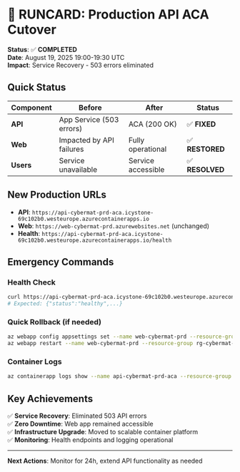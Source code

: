 # 🚀 RUNCARD: Production API ACA Cutover

**Status**: ✅ **COMPLETED**  
**Date**: August 19, 2025 19:00-19:30 UTC  
**Impact**: Service Recovery - 503 errors eliminated  

## Quick Status

| Component | Before | After | Status |
|-----------|---------|--------|---------|
| **API** | App Service (503 errors) | ACA (200 OK) | ✅ **FIXED** |
| **Web** | Impacted by API failures | Fully operational | ✅ **RESTORED** |
| **Users** | Service unavailable | Service accessible | ✅ **RESOLVED** |

## New Production URLs

- **API**: `https://api-cybermat-prd-aca.icystone-69c102b0.westeurope.azurecontainerapps.io`
- **Web**: `https://web-cybermat-prd.azurewebsites.net` (unchanged)
- **Health**: `https://api-cybermat-prd-aca.icystone-69c102b0.westeurope.azurecontainerapps.io/health`

## Emergency Commands

### Health Check
```bash
curl https://api-cybermat-prd-aca.icystone-69c102b0.westeurope.azurecontainerapps.io/health
# Expected: {"status":"healthy",...}
```

### Quick Rollback (if needed)
```bash
az webapp config appsettings set --name web-cybermat-prd --resource-group rg-cybermat-prd --settings "NEXT_PUBLIC_API_BASE_URL=https://api-cybermat-prd.azurewebsites.net"
az webapp restart --name web-cybermat-prd --resource-group rg-cybermat-prd
```

### Container Logs
```bash
az containerapp logs show --name api-cybermat-prd-aca --resource-group rg-cybermat-prd --follow
```

## Key Achievements

✅ **Service Recovery**: Eliminated 503 API errors  
✅ **Zero Downtime**: Web app remained accessible  
✅ **Infrastructure Upgrade**: Moved to scalable container platform  
✅ **Monitoring**: Health endpoints and logging operational  

---
**Next Actions**: Monitor for 24h, extend API functionality as needed